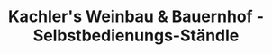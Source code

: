 ---
title: "Kachler's Weinbau & Bauernhof - Selbstbedienungs-Ständle"
url: /markgroeningen/kachlers-weinbau-und-bauernhof-selbstbedienungs-staendle/
shop: Hofladen
---